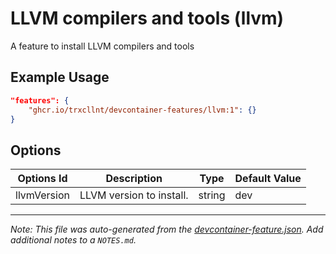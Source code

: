 
# LLVM compilers and tools (llvm)

A feature to install LLVM compilers and tools

## Example Usage

```json
"features": {
    "ghcr.io/trxcllnt/devcontainer-features/llvm:1": {}
}
```

## Options

| Options Id | Description | Type | Default Value |
|-----|-----|-----|-----|
| llvmVersion | LLVM version to install. | string | dev |



---

_Note: This file was auto-generated from the [devcontainer-feature.json](https://github.com/trxcllnt/devcontainer-features/blob/main/src/llvm/devcontainer-feature.json).  Add additional notes to a `NOTES.md`._

